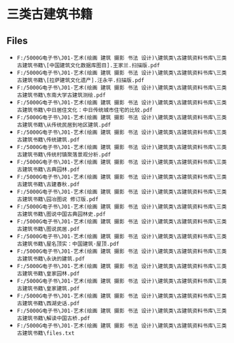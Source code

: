 # 三类古建筑书籍

## Files

- `F:/5000G电子书\J01-艺术(绘画 建筑 摄影 书法 设计)\建筑类\古建筑资料书库\三类古建筑书籍\[中国建筑文化数据库图目].王家兰.扫描版.pdf`
- `F:/5000G电子书\J01-艺术(绘画 建筑 摄影 书法 设计)\建筑类\古建筑资料书库\三类古建筑书籍\[拉萨建筑文化遗产].汪永平.扫描版.pdf`
- `F:/5000G电子书\J01-艺术(绘画 建筑 摄影 书法 设计)\建筑类\古建筑资料书库\三类古建筑书籍\东南大学古建筑测绘.pdf`
- `F:/5000G电子书\J01-艺术(绘画 建筑 摄影 书法 设计)\建筑类\古建筑资料书库\三类古建筑书籍\中日居住文化：中日传统城市住宅的比较.pdf`
- `F:/5000G电子书\J01-艺术(绘画 建筑 摄影 书法 设计)\建筑类\古建筑资料书库\三类古建筑书籍\从传统民居到地区建筑.pdf`
- `F:/5000G电子书\J01-艺术(绘画 建筑 摄影 书法 设计)\建筑类\古建筑资料书库\三类古建筑书籍\传统建筑.pdf`
- `F:/5000G电子书\J01-艺术(绘画 建筑 摄影 书法 设计)\建筑类\古建筑资料书库\三类古建筑书籍\传统村镇聚落景观分析.pdf`
- `F:/5000G电子书\J01-艺术(绘画 建筑 摄影 书法 设计)\建筑类\古建筑资料书库\三类古建筑书籍\古典园林.pdf`
- `F:/5000G电子书\J01-艺术(绘画 建筑 摄影 书法 设计)\建筑类\古建筑资料书库\三类古建筑书籍\古建春秋.pdf`
- `F:/5000G电子书\J01-艺术(绘画 建筑 摄影 书法 设计)\建筑类\古建筑资料书库\三类古建筑书籍\园冶图说 修订版.pdf`
- `F:/5000G电子书\J01-艺术(绘画 建筑 摄影 书法 设计)\建筑类\古建筑资料书库\三类古建筑书籍\图说中国古典园林史.pdf`
- `F:/5000G电子书\J01-艺术(绘画 建筑 摄影 书法 设计)\建筑类\古建筑资料书库\三类古建筑书籍\图说民居.pdf`
- `F:/5000G电子书\J01-艺术(绘画 建筑 摄影 书法 设计)\建筑类\古建筑资料书库\三类古建筑书籍\屋名顶实：中国建筑·屋顶.pdf`
- `F:/5000G电子书\J01-艺术(绘画 建筑 摄影 书法 设计)\建筑类\古建筑资料书库\三类古建筑书籍\永诀的建筑.pdf`
- `F:/5000G电子书\J01-艺术(绘画 建筑 摄影 书法 设计)\建筑类\古建筑资料书库\三类古建筑书籍\皇家园林.pdf`
- `F:/5000G电子书\J01-艺术(绘画 建筑 摄影 书法 设计)\建筑类\古建筑资料书库\三类古建筑书籍\皇家建筑.pdf`
- `F:/5000G电子书\J01-艺术(绘画 建筑 摄影 书法 设计)\建筑类\古建筑资料书库\三类古建筑书籍\西湖史话.pdf`
- `F:/5000G电子书\J01-艺术(绘画 建筑 摄影 书法 设计)\建筑类\古建筑资料书库\三类古建筑书籍\解读中国古桥.pdf`
- `F:/5000G电子书\J01-艺术(绘画 建筑 摄影 书法 设计)\建筑类\古建筑资料书库\三类古建筑书籍\files.txt`

